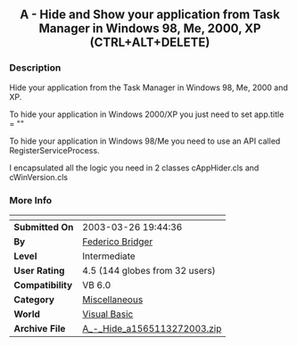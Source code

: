 ﻿<div align="center">

## A \- Hide and Show your application from Task Manager in Windows 98, Me, 2000, XP \(CTRL\+ALT\+DELETE\)


</div>

### Description

Hide your application from the Task Manager in Windows 98, Me, 2000 and XP.

To hide your application in Windows 2000/XP you just need to set app.title = ""

To hide your application in Windows 98/Me you need to use an API called RegisterServiceProcess.

I encapsulated all the logic you need in 2 classes cAppHider.cls and cWinVersion.cls
 
### More Info
 


<span>             |<span>
---                |---
**Submitted On**   |2003-03-26 19:44:36
**By**             |[Federico Bridger](https://github.com/Planet-Source-Code/PSCIndex/blob/master/ByAuthor/federico-bridger.md)
**Level**          |Intermediate
**User Rating**    |4.5 (144 globes from 32 users)
**Compatibility**  |VB 6\.0
**Category**       |[Miscellaneous](https://github.com/Planet-Source-Code/PSCIndex/blob/master/ByCategory/miscellaneous__1-1.md)
**World**          |[Visual Basic](https://github.com/Planet-Source-Code/PSCIndex/blob/master/ByWorld/visual-basic.md)
**Archive File**   |[A\_\-\_Hide\_a1565113272003\.zip](https://github.com/Planet-Source-Code/federico-bridger-a-hide-and-show-your-application-from-task-manager-in-windows-98-me-2000-__1-44293/archive/master.zip)








